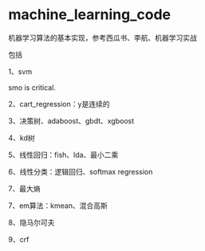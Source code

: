 # machine_learning_code

机器学习算法的基本实现，参考西瓜书、李航、机器学习实战

包括

1、svm

smo is critical.

2、cart_regression：y是连续的

3、决策树、adaboost、gbdt、xgboost

4、kd树

5、线性回归：fish、lda、最小二乘

6、线性分类：逻辑回归、softmax regression

7、最大熵

7、em算法：kmean、混合高斯

8、隐马尔可夫

9、crf

